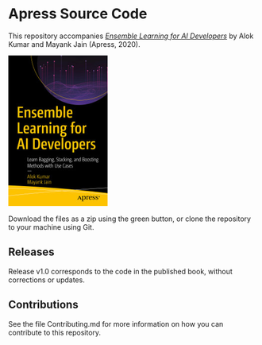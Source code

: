 # Apress Source Code

This repository accompanies [*Ensemble Learning for AI Developers*](https://www.apress.com/9781484259399) by Alok Kumar and Mayank Jain (Apress, 2020).

[comment]: #cover
![Cover image](9781484259399.jpg)

Download the files as a zip using the green button, or clone the repository to your machine using Git.

## Releases

Release v1.0 corresponds to the code in the published book, without corrections or updates.

## Contributions

See the file Contributing.md for more information on how you can contribute to this repository.